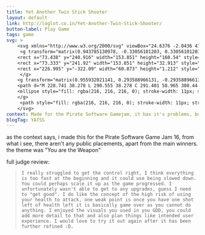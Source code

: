 ```yaml
---
title: Yet Another Twin Stick Shooter
layout: default
link: http://loglot.co.in/Yet-Another-Twin-Stick-Shooter/
button-label: Play Game
tags: game
svg: >
    <svg xmlns="http://www.w3.org/2000/svg" viewBox="24.6376 -2.0436 471.9267 479.2732" width="100px" height="100px">
     <g transform="matrix(0.943785130978, -0.33056101203, 0.33056101203, 0.943785130978, -28.191267436282, 44.827668115789)" style="transform-origin: 180.6px 321.186px;">
    <rect x="73.438" y="240.916" width="153.851" height="160.54" style="fill: rgba(216, 216, 216, 0); stroke-width: 11px; stroke: rgb(0, 0, 0);"/>
    <rect x="73.333" y="241.92" width="153.851" height="32.913" style="fill: rgba(216, 216, 216, 0); stroke-width: 11px; stroke: rgb(0, 0, 0);"/>
    <rect x="226.995" y="-322.09" width="60.873" height="1.212" style="fill: rgba(216, 216, 216, 0); stroke-width: 11px; stroke: rgb(0, 0, 0);" transform="matrix(1, 0, 0, -1, 0, 0)"/>
     </g>
    <g transform="matrix(0.955932021141, 0.293588966131, -0.293588966131, 0.955932021141, 34.534898658034, 24.183902688498)" style="transform-origin: 330.098px 117.627px;">
    <path d="M 228.741 38.278 L 290.555 38.278 C 291.401 58.965 308.44 75.476 329.334 75.476 C 350.228 75.476 367.267 58.965 368.113 38.278 L 431.454 38.278 L 431.454 236.984 L 228.741 236.984 Z" style="fill: rgba(216, 216, 216, 0); stroke-width: 11px; stroke: rgb(0, 0, 0);"/>
    <ellipse style="fill: rgba(216, 216, 216, 0); stroke-width: 11px; stroke: rgb(0, 0, 0);" cx="329.334" cy="37.082" rx="38.812" ry="38.812"/>
    </g>
     <path style="fill: rgba(216, 216, 216, 0); stroke-width: 11px; stroke: rgb(0, 0, 0);" d="M 184.626 318.551 L 271.401 236.427"/>
    </svg>
context: Made for the Pirate Software Gamejam, it has it's problems, but i love it, made in half the time that was alocated
blogTag: YATSS
---
```

as the context says, i made this for the Pirate Software Game Jam 16, from what i see, there aren't any public placements, apart from the main winners. the theme was "You are the Weapon"


full judge review:

>```I really struggled to get the control right, I think everything is too fast at the beginning and it could use being slowed down. You could perhaps scale it up as the game progressed. I unfortunately wasn't able to get to any upgrades, guess I need to "get good". I do like the concept of the high risk of using your health to attack, one weak point is once you have one shot left of health left it is basically game over as you cannot do anything. I enjoyed the visuals you used in you GDD, you could add more detail to that and also plan things like intended user experience. I would love to try it out again after it has been further refined :D.```

